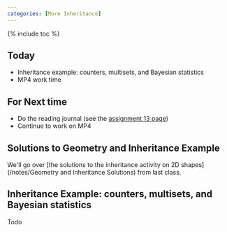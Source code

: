 ```yaml
---
categories: [More Inheritance]
---
```


{% include toc %}

## Today

* Inheritance example: counters, multisets, and Bayesian statistics
* MP4 work time

## For Next time
* Do the reading journal (see the [assignment 13 page](/assignments/assignment-13))
* Continue to work on MP4

## Solutions to Geometry and Inheritance Example
We'll go over [the solutions to the inheritance activity on 2D shapes](/notes/Geometry and Inheritance Solutions) from last class.

## Inheritance Example: counters, multisets, and Bayesian statistics
Todo
